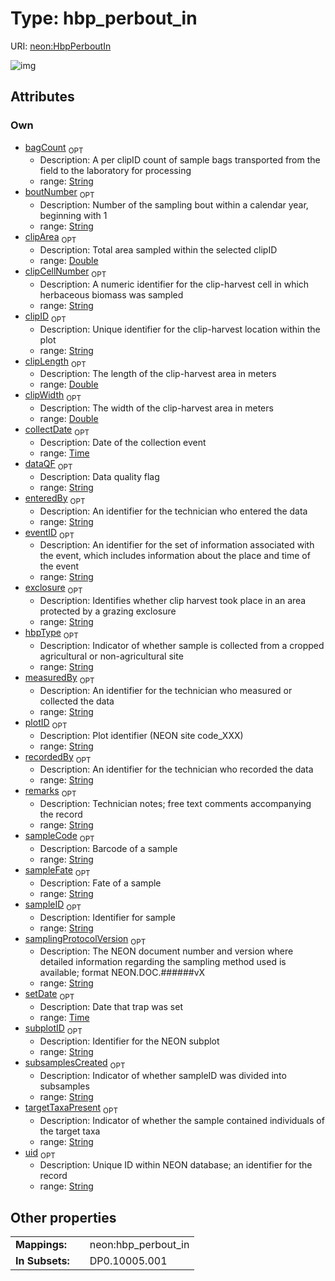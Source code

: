 
# Type: hbp_perbout_in




URI: [neon:HbpPerboutIn](https://data.neonscience.org/HbpPerboutIn)


![img](http://yuml.me/diagram/nofunky;dir:TB/class/[HbpPerboutIn&#124;uid:string%20%3F;plotID:string%20%3F;remarks:string%20%3F;measuredBy:string%20%3F;recordedBy:string%20%3F;eventID:string%20%3F;enteredBy:string%20%3F;boutNumber:string%20%3F;sampleID:string%20%3F;setDate:time%20%3F;collectDate:time%20%3F;targetTaxaPresent:string%20%3F;subplotID:string%20%3F;clipID:string%20%3F;exclosure:string%20%3F;bagCount:string%20%3F;clipCellNumber:string%20%3F;samplingProtocolVersion:string%20%3F;sampleFate:string%20%3F;sampleCode:string%20%3F;dataQF:string%20%3F;hbpType:string%20%3F;subsamplesCreated:string%20%3F;clipArea:double%20%3F;clipLength:double%20%3F;clipWidth:double%20%3F])

## Attributes


### Own

 * [bagCount](bagCount.md)  <sub>OPT</sub>
    * Description: A per clipID count of sample bags transported from the field to the laboratory for processing
    * range: [String](types/String.md)
 * [boutNumber](boutNumber.md)  <sub>OPT</sub>
    * Description: Number of the sampling bout within a calendar year, beginning with 1
    * range: [String](types/String.md)
 * [clipArea](clipArea.md)  <sub>OPT</sub>
    * Description: Total area sampled within the selected clipID
    * range: [Double](types/Double.md)
 * [clipCellNumber](clipCellNumber.md)  <sub>OPT</sub>
    * Description: A numeric identifier for the clip-harvest cell in which herbaceous biomass was sampled
    * range: [String](types/String.md)
 * [clipID](clipID.md)  <sub>OPT</sub>
    * Description: Unique identifier for the clip-harvest location within the plot
    * range: [String](types/String.md)
 * [clipLength](clipLength.md)  <sub>OPT</sub>
    * Description: The length of the clip-harvest area in meters
    * range: [Double](types/Double.md)
 * [clipWidth](clipWidth.md)  <sub>OPT</sub>
    * Description: The width of the clip-harvest area in meters
    * range: [Double](types/Double.md)
 * [collectDate](collectDate.md)  <sub>OPT</sub>
    * Description: Date of the collection event
    * range: [Time](types/Time.md)
 * [dataQF](dataQF.md)  <sub>OPT</sub>
    * Description: Data quality flag
    * range: [String](types/String.md)
 * [enteredBy](enteredBy.md)  <sub>OPT</sub>
    * Description: An identifier for the technician who entered the data
    * range: [String](types/String.md)
 * [eventID](eventID.md)  <sub>OPT</sub>
    * Description: An identifier for the set of information associated with the event, which includes information about the place and time of the event
    * range: [String](types/String.md)
 * [exclosure](exclosure.md)  <sub>OPT</sub>
    * Description: Identifies whether clip harvest took place in an area protected by a grazing exclosure
    * range: [String](types/String.md)
 * [hbpType](hbpType.md)  <sub>OPT</sub>
    * Description: Indicator of whether sample is collected from a cropped agricultural or non-agricultural site
    * range: [String](types/String.md)
 * [measuredBy](measuredBy.md)  <sub>OPT</sub>
    * Description: An identifier for the technician who measured or collected the data
    * range: [String](types/String.md)
 * [plotID](plotID.md)  <sub>OPT</sub>
    * Description: Plot identifier (NEON site code_XXX)
    * range: [String](types/String.md)
 * [recordedBy](recordedBy.md)  <sub>OPT</sub>
    * Description: An identifier for the technician who recorded the data
    * range: [String](types/String.md)
 * [remarks](remarks.md)  <sub>OPT</sub>
    * Description: Technician notes; free text comments accompanying the record
    * range: [String](types/String.md)
 * [sampleCode](sampleCode.md)  <sub>OPT</sub>
    * Description: Barcode of a sample
    * range: [String](types/String.md)
 * [sampleFate](sampleFate.md)  <sub>OPT</sub>
    * Description: Fate of a sample
    * range: [String](types/String.md)
 * [sampleID](sampleID.md)  <sub>OPT</sub>
    * Description: Identifier for sample
    * range: [String](types/String.md)
 * [samplingProtocolVersion](samplingProtocolVersion.md)  <sub>OPT</sub>
    * Description: The NEON document number and version where detailed information regarding the sampling method used is available; format NEON.DOC.######vX
    * range: [String](types/String.md)
 * [setDate](setDate.md)  <sub>OPT</sub>
    * Description: Date that trap was set
    * range: [Time](types/Time.md)
 * [subplotID](subplotID.md)  <sub>OPT</sub>
    * Description: Identifier for the NEON subplot
    * range: [String](types/String.md)
 * [subsamplesCreated](subsamplesCreated.md)  <sub>OPT</sub>
    * Description: Indicator of whether sampleID was divided into subsamples
    * range: [String](types/String.md)
 * [targetTaxaPresent](targetTaxaPresent.md)  <sub>OPT</sub>
    * Description: Indicator of whether the sample contained individuals of the target taxa
    * range: [String](types/String.md)
 * [uid](uid.md)  <sub>OPT</sub>
    * Description: Unique ID within NEON database; an identifier for the record
    * range: [String](types/String.md)

## Other properties

|  |  |  |
| --- | --- | --- |
| **Mappings:** | | neon:hbp_perbout_in |
| **In Subsets:** | | DP0.10005.001 |

